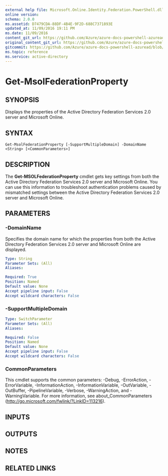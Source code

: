```yaml
---
external help file: Microsoft.Online.Identity.Federation.PowerShell.dll-Help.xml
online version:
schema: 2.0.0
ms.assetid: D7479CDA-88DF-4B4E-9F2D-688C7371893E
updated_at: 11/09/2016 19:11 PM
ms.date: 11/09/2016
content_git_url: https://github.com/Azure/azure-docs-powershell-azuread/blob/DuncanmaMSFT-patch-1/Azure%20AD%20Cmdlets/MSOnline/v1/Get-MsolFederationProperty.md
original_content_git_url: https://github.com/Azure/azure-docs-powershell-azuread/blob/DuncanmaMSFT-patch-1/Azure%20AD%20Cmdlets/MSOnline/v1/Get-MsolFederationProperty.md
gitcommit: https://github.com/Azure/azure-docs-powershell-azuread/blob/2ed1dc4a4cad9328c634640b8f50d00798f6278b
ms.topic: reference
ms.service: active-directory
---
```


# Get-MsolFederationProperty

## SYNOPSIS

Displays the properties of the Active Directory Federation Services 2.0 server and Microsoft Online.

## SYNTAX

```
Get-MsolFederationProperty [-SupportMultipleDomain] -DomainName <String> [<CommonParameters>]
```

## DESCRIPTION
The **Get-MSOLFederationProperty** cmdlet gets key settings from both the Active Directory Federation Services 2.0 server and Microsoft Online.
You can use this information to troubleshoot authentication problems caused by mismatched settings between the Active Directory Federation Services 2.0 server and Microsoft Online.

## PARAMETERS

### -DomainName
Specifies the domain name for which the properties from both the Active Directory Federation Services 2.0 server and Microsoft Online are displayed.

```yaml
Type: String
Parameter Sets: (All)
Aliases:

Required: True
Position: Named
Default value: None
Accept pipeline input: False
Accept wildcard characters: False
```

### -SupportMultipleDomain


```yaml
Type: SwitchParameter
Parameter Sets: (All)
Aliases:

Required: False
Position: Named
Default value: None
Accept pipeline input: False
Accept wildcard characters: False
```

### CommonParameters
This cmdlet supports the common parameters: -Debug, -ErrorAction, -ErrorVariable, -InformationAction, -InformationVariable, -OutVariable, -OutBuffer, -PipelineVariable, -Verbose, -WarningAction, and -WarningVariable. For more information, see about_CommonParameters (http://go.microsoft.com/fwlink/?LinkID=113216).

## INPUTS

## OUTPUTS

## NOTES

## RELATED LINKS
